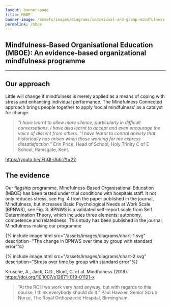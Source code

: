 ```yaml
---
layout: banner-page
title: MBOE
banner-image: /assets/images/diagrams/individual-and-group-mindfulness.svg
permalink: /mboe
---
```

## Mindfulness-Based Organisational Education (MBOE): An evidence-based organizational mindfulness programme

---

## Our approach

Little will change if mindfulness is merely applied as a means of coping with stress and enhancing individual performance. The Mindfulness Connected approach brings people together to apply ‘social mindfulness’ as a catalyst for change.

> _"I have learnt to allow more silence, particularly in difficult conversations. I have also learnt to accept and even encourage the voice of dissent from others._
> _"I have learnt to control anxiety that historically has arisen when those working for me express dissatisfaction.”_
> Erin Price, Head of School, Holy Trinity C of E School, Ramsgate, Kent.

https://youtu.be/iFhQl-iAdic?t=22

<!-- <a href="http://www.youtube.com/watch?feature=player_embedded&v=v=iFhQl-iAdic
" target="_blank"><img src="http://img.youtube.com/vi/YOUTUBE_VIDEO_ID_HERE/0.jpg" 
alt="IMAGE ALT TEXT HERE" width="240" height="180" border="10" /></a> -->

## The evidence

Our flagship programme, Mindfulness-Based Organisational Education (MBOE) has been tested under trial conditions with hospitals staff. It not only reduces stress, see Fig. 4 from the paper published in the journal, Mindfulness, but increases Basic Psychological Needs at Work Scale (BPNWS), see Fig. 3. BPNWS is a validated self-report scale from Self Determination Theory, which includes three elements: autonomy, competence and relatedness. This study has been published in the journal, Mindfulness making our programme 

{% include image.html src="/assets/images/diagrams/chart-1.svg" description="The change in BPNWS over time by group with standard error"%}

{% include image.html src="/assets/images/diagrams/chart-2.svg" description="Stress over time by group with standard error"%}

Krusche, A., Jack, C.D., Blunt, C. et al. Mindfulness (2019). https://doi.org/10.1007/s12671-019-01121-x

>“At the ROH we work very hard anyway, but with regards to this course, I think everybody should do it.”
Paul Hawker, Senior Scrub Nurse, The Royal Orthopaedic Hospital, Birmingham.
